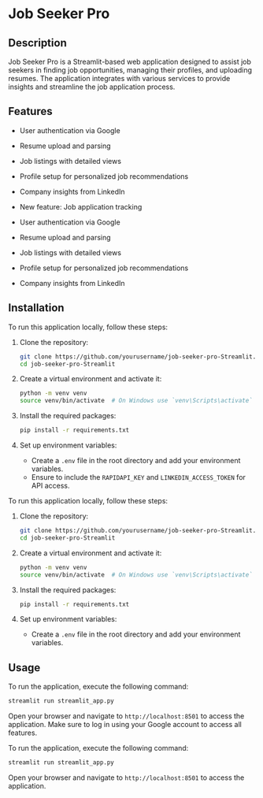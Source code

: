# Job Seeker Pro
## Description

Job Seeker Pro is a Streamlit-based web application designed to assist job seekers in finding job opportunities, managing their profiles, and uploading resumes. The application integrates with various services to provide insights and streamline the job application process.

## Features

- User authentication via Google
- Resume upload and parsing
- Job listings with detailed views
- Profile setup for personalized job recommendations
- Company insights from LinkedIn
- New feature: Job application tracking

- User authentication via Google
- Resume upload and parsing
- Job listings with detailed views
- Profile setup for personalized job recommendations
- Company insights from LinkedIn

## Installation

To run this application locally, follow these steps:

1. Clone the repository:

   ```bash
   git clone https://github.com/yourusername/job-seeker-pro-Streamlit.git
   cd job-seeker-pro-Streamlit
   ```

2. Create a virtual environment and activate it:

   ```bash
   python -m venv venv
   source venv/bin/activate  # On Windows use `venv\Scripts\activate`
   ```

3. Install the required packages:

   ```bash
   pip install -r requirements.txt
   ```

4. Set up environment variables:
   - Create a `.env` file in the root directory and add your environment variables.
   - Ensure to include the `RAPIDAPI_KEY` and `LINKEDIN_ACCESS_TOKEN` for API access.

To run this application locally, follow these steps:

1. Clone the repository:

   ```bash
   git clone https://github.com/yourusername/job-seeker-pro-Streamlit.git
   cd job-seeker-pro-Streamlit
   ```

2. Create a virtual environment and activate it:

   ```bash
   python -m venv venv
   source venv/bin/activate  # On Windows use `venv\Scripts\activate`
   ```

3. Install the required packages:

   ```bash
   pip install -r requirements.txt
   ```

4. Set up environment variables:
   - Create a `.env` file in the root directory and add your environment variables.

## Usage

To run the application, execute the following command:

```bash
streamlit run streamlit_app.py
```

Open your browser and navigate to `http://localhost:8501` to access the application. Make sure to log in using your Google account to access all features.

To run the application, execute the following command:

```bash
streamlit run streamlit_app.py
```

Open your browser and navigate to `http://localhost:8501` to access the application.

